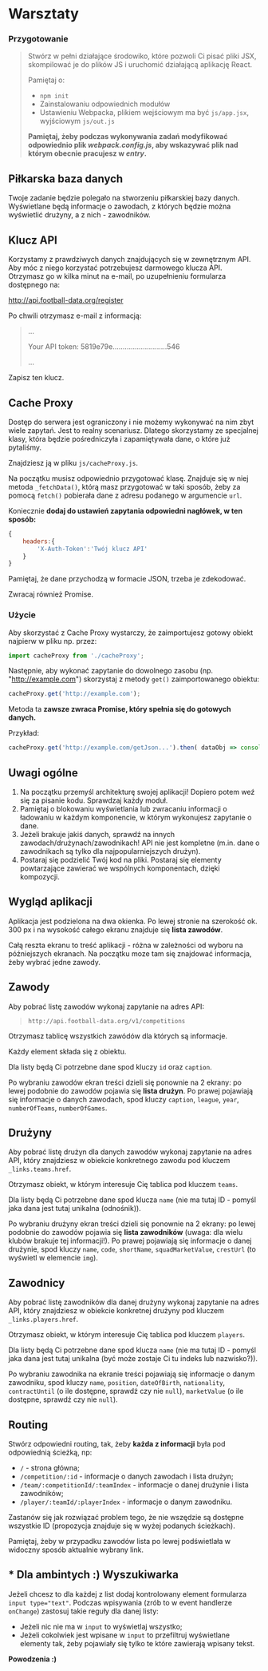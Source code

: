 # Warsztaty

### Przygotowanie

> Stwórz w pełni działające środowiko, które pozwoli Ci pisać pliki JSX, skompilować je do plików JS i uruchomić działającą aplikację React.
> 
> Pamiętaj o:
> - ```npm init```
> - Zainstalowaniu odpowiednich modułów
> - Ustawieniu Webpacka, plikiem wejściowym ma być `js/app.jsx`, wyjściowym `js/out.js`
>
> **Pamiętaj, żeby podczas wykonywania zadań modyfikować odpowiednio plik _webpack.config.js_, aby wskazywać plik nad którym obecnie pracujesz w _entry_.**

## Piłkarska baza danych

Twoje zadanie będzie polegało na stworzeniu piłkarskiej bazy danych. Wyświetlane będą informacje o zawodach, z których będzie można wyświetlić drużyny, a z nich - zawodników.

## Klucz API

Korzystamy z prawdziwych danych znajdujących się w zewnętrznym API. Aby móc z niego korzystać potrzebujesz darmowego klucza API. Otrzymasz go w kilka minut na e-mail, po uzupełnieniu formularza dostępnego na:

<http://api.football-data.org/register>

Po chwili otrzymasz e-mail z informacją:

> ...
>
> Your API token: 5819e79e...........................546
>
> ...

Zapisz ten klucz.

## Cache Proxy

Dostęp do serwera jest ograniczony i nie możemy wykonywać na nim zbyt wiele zapytań. Jest to realny scenariusz. Dlatego skorzystamy ze specjalnej klasy, która będzie pośredniczyła i zapamiętywała dane, o które już pytaliśmy.

Znajdziesz ją w pliku `js/cacheProxy.js`.

Na początku musisz odpowiednio przygotować klasę. Znajduje się w niej metoda `_fetchData()`, którą masz przygotować w taki sposób, żeby za pomocą `fetch()` pobierała dane z adresu podanego w argumencie `url`.

Koniecznie **dodaj do ustawień zapytania odpowiedni nagłówek, w ten sposób:**
```JavaScript
{
    headers:{
        'X-Auth-Token':'Twój klucz API'
    }
}
```

Pamiętaj, że dane przychodzą w formacie JSON, trzeba je zdekodować.

Zwracaj również Promise.

### Użycie

Aby skorzystać z Cache Proxy wystarczy, że zaimportujesz gotowy obiekt najpierw w pliku np. przez:
```JavaScript
import cacheProxy from './cacheProxy';
```

Następnie, aby wykonać zapytanie do dowolnego zasobu (np. "http://example.com") skorzystaj z metody `get()` zaimportowanego obiektu:
```JavaScript
cacheProxy.get('http://example.com');
```

Metoda ta **zawsze zwraca Promise, który spełnia się do gotowych danych.**

Przykład:
```JavaScript
cacheProxy.get('http://example.com/getJson...').then( dataObj => console.log( dataObj ) );
```

## Uwagi ogólne

1. Na początku przemyśl architekturę swojej aplikacji! Dopiero potem weź się za pisanie kodu. Sprawdzaj każdy moduł.
2. Pamiętaj o blokowaniu wyświetlania lub zwracaniu informacji o ładowaniu w każdym komponencie, w którym wykonujesz zapytanie o dane.
3. Jeżeli brakuje jakiś danych, sprawdź na innych zawodach/drużynach/zawodnikach! API nie jest kompletne (m.in. dane o zawodnikach są tylko dla najpopularniejszych drużyn).
4. Postaraj się podzielić Twój kod na pliki. Postaraj się elementy powtarzające zawierać we wspólnych komponentach, dzięki kompozycji.

## Wygląd aplikacji

Aplikacja jest podzielona na dwa okienka. Po lewej stronie na szerokość ok. 300 px i na wysokość całego ekranu znajduje się **lista zawodów**.

Całą reszta ekranu to treść aplikacji - różna w zależności od wyboru na późniejszych ekranach. Na początku moze tam się znajdować informacja, żeby wybrać jedne zawody.

## Zawody

Aby pobrać listę zawodów wykonaj zapytanie na adres API:

> ```http://api.football-data.org/v1/competitions```

Otrzymasz tablicę wszystkich zawódów dla których są informacje.

Każdy element składa się z obiektu.

Dla listy będą Ci potrzebne dane spod kluczy `id` oraz `caption`.

Po wybraniu zawodów ekran treści dzieli się ponownie na 2 ekrany: po lewej podobnie do zawodów pojawia się **lista drużyn**. Po prawej pojawiają się informacje o danych zawodach, spod kluczy `caption`, `league`, `year`, `numberOfTeams`, `numberOfGames`.

## Drużyny

Aby pobrać listę drużyn dla danych zawodów wykonaj zapytanie na adres API, który znajdziesz w obiekcie konkretnego zawodu pod kluczem `_links.teams.href`.

Otrzymasz obiekt, w którym interesuje Cię tablica pod kluczem `teams`.

Dla listy będą Ci potrzebne dane spod klucza `name` (nie ma tutaj ID - pomyśl jaka dana jest tutaj unikalna (odnośnik)).

Po wybraniu drużyny ekran treści dzieli się ponownie na 2 ekrany: po lewej podobnie do zawodów pojawia się **lista zawodników** (uwaga: dla wielu klubów brakuje tej informacji!). Po prawej pojawiają się informacje o danej drużynie, spod kluczy `name`, `code`, `shortName`, `squadMarketValue`, `crestUrl` (to wyświetl w elemencie `img`).

## Zawodnicy

Aby pobrać listę zawodników dla danej drużyny wykonaj zapytanie na adres API, który znajdziesz w obiekcie konkretnej drużyny pod kluczem `_links.players.href`.

Otrzymasz obiekt, w którym interesuje Cię tablica pod kluczem `players`.

Dla listy będą Ci potrzebne dane spod klucza `name` (nie ma tutaj ID - pomyśl jaka dana jest tutaj unikalna (być może zostaje Ci tu indeks lub nazwisko?)).

Po wybraniu zawodnika na ekranie treści pojawiają się informacje o danym zawodniku, spod kluczy `name`, `position`, `dateOfBirth`, `nationality`, `contractUntil` (o ile dostępne, sprawdź czy nie `null`), `marketValue` (o ile dostępne, sprawdź czy nie `null`).

## Routing

Stwórz odpowiedni routing, tak, żeby **każda z informacji** była pod odpowiednią ścieżką, np:
- `/` - strona główna;
- `/competition/:id` - informacje o danych zawodach i lista drużyn;
- `/team/:competitionId/:teamIndex` - informacje o danej drużynie i lista zawodników;
- `/player/:teamId/:playerIndex` - informacje o danym zawodniku.

Zastanów się jak rozwiązać problem tego, że nie wszędzie są dostępne wszystkie ID (propozycja znajduje się w wyżej podanych ścieżkach).

Pamiętaj, żeby w przypadku zawodów lista po lewej podświetlała w widoczny sposób aktualnie wybrany link.

## * Dla ambintych :) Wyszukiwarka

Jeżeli chcesz to dla każdej z list dodaj kontrolowany element formularza `input type="text"`. Podczas wpisywania (zrób to w event handlerze `onChange`) zastosuj takie reguły dla danej listy:
- Jeżeli nic nie ma w `input` to wyświetlaj wszystko;
- Jeżeli cokolwiek jest wpisane w `input` to przefiltruj wyświetlane elementy tak, żeby pojawiały się tylko te które zawierają wpisany tekst.


**Powodzenia :)**
